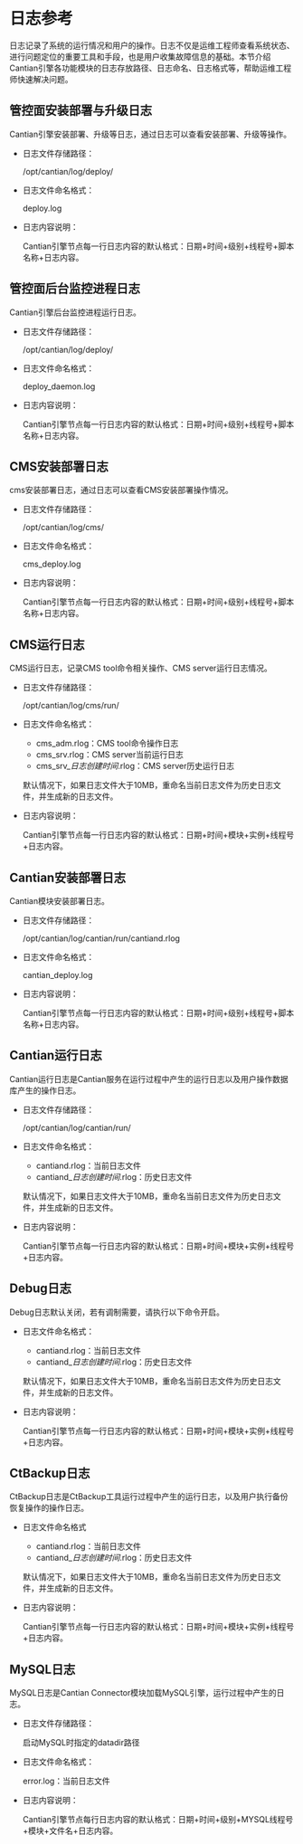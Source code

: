# 日志参考<a name="ZH-CN_TOPIC_0000001782437266"></a>

日志记录了系统的运行情况和用户的操作。日志不仅是运维工程师查看系统状态、进行问题定位的重要工具和手段，也是用户收集故障信息的基础。本节介绍Cantian引擎各功能模块的日志存放路径、日志命名、日志格式等，帮助运维工程师快速解决问题。










## 管控面安装部署与升级日志<a name="ZH-CN_TOPIC_0000001990621057"></a>

Cantian引擎安装部署、升级等日志，通过日志可以查看安装部署、升级等操作。

-   日志文件存储路径：

    /opt/cantian/log/deploy/

-   日志文件命名格式：

    deploy.log

-   日志内容说明：

    Cantian引擎节点每一行日志内容的默认格式：日期+时间+级别+线程号+脚本名称+日志内容。

## 管控面后台监控进程日志<a name="ZH-CN_TOPIC_0000001990780901"></a>

Cantian引擎后台监控进程运行日志。

-   日志文件存储路径：

    /opt/cantian/log/deploy/

-   日志文件命名格式：

    deploy\_daemon.log

-   日志内容说明：

    Cantian引擎节点每一行日志内容的默认格式：日期+时间+级别+线程号+脚本名称+日志内容。

## CMS安装部署日志<a name="ZH-CN_TOPIC_0000001954981718"></a>

cms安装部署日志，通过日志可以查看CMS安装部署操作情况。

-   日志文件存储路径：

    /opt/cantian/log/cms/

-   日志文件命名格式：

    cms\_deploy.log

-   日志内容说明：

    Cantian引擎节点每一行日志内容的默认格式：日期+时间+级别+线程号+脚本名称+日志内容。

## CMS运行日志<a name="ZH-CN_TOPIC_0000001990621061"></a>

CMS运行日志，记录CMS tool命令相关操作、CMS server运行日志情况。

-   日志文件存储路径：

    /opt/cantian/log/cms/run/

-   日志文件命名格式：

    -   cms\_adm.rlog：CMS tool命令操作日志
    -   cms\_srv.rlog：CMS server当前运行日志
    -   cms\_srv\__日志创建时间_.rlog：CMS server历史运行日志

    默认情况下，如果日志文件大于10MB，重命名当前日志文件为历史日志文件，并生成新的日志文件。

-   日志内容说明：

    Cantian引擎节点每一行日志内容的默认格式：日期+时间+模块+实例+线程号+日志内容。

## Cantian安装部署日志<a name="ZH-CN_TOPIC_0000001990780905"></a>

Cantian模块安装部署日志。

-   日志文件存储路径：

    /opt/cantian/log/cantian/run/cantiand.rlog

-   日志文件命名格式：

    cantian\_deploy.log

-   日志内容说明：

    Cantian引擎节点每一行日志内容的默认格式：日期+时间+级别+线程号+脚本名称+日志内容。

## Cantian运行日志<a name="ZH-CN_TOPIC_0000001954981722"></a>

Cantian运行日志是Cantian服务在运行过程中产生的运行日志以及用户操作数据库产生的操作日志。

-   日志文件存储路径：

    /opt/cantian/log/cantian/run/

-   日志文件命名格式：

    -   cantiand.rlog：当前日志文件
    -   cantiand\__日志创建时间_.rlog：历史日志文件

    默认情况下，如果日志文件大于10MB，重命名当前日志文件为历史日志文件，并生成新的日志文件。

-   日志内容说明：

    Cantian引擎节点每一行日志内容的默认格式：日期+时间+模块+实例+线程号+日志内容。

## Debug日志<a name="ZH-CN_TOPIC_0000001990621065"></a>

Debug日志默认关闭，若有调制需要，请执行以下命令开启。

-   日志文件命名格式：

    -   cantiand.rlog：当前日志文件
    -   cantiand\__日志创建时间_.rlog：历史日志文件

    默认情况下，如果日志文件大于10MB，重命名当前日志文件为历史日志文件，并生成新的日志文件。

-   日志内容说明：

    Cantian引擎节点每一行日志内容的默认格式：日期+时间+模块+实例+线程号+日志内容。

## CtBackup日志<a name="ZH-CN_TOPIC_0000001990780909"></a>

CtBackup日志是CtBackup工具运行过程中产生的运行日志，以及用户执行备份恢复操作的操作日志。

-   日志文件命名格式

    -   cantiand.rlog：当前日志文件
    -   cantiand\__日志创建时间_.rlog：历史日志文件

    默认情况下，如果日志文件大于10MB，重命名当前日志文件为历史日志文件，并生成新的日志文件。

-   日志内容说明：

    Cantian引擎节点每一行日志内容的默认格式：日期+时间+模块+实例+线程号+日志内容。

## MySQL日志<a name="ZH-CN_TOPIC_0000001990628861"></a>

MySQL日志是Cantian Connector模块加载MySQL引擎，运行过程中产生的日志。

-   日志文件存储路径：

    启动MySQL时指定的datadir路径

-   日志文件命名格式：

    error.log：当前日志文件

-   日志内容说明：

    Cantian引擎节点每行日志内容的默认格式：日期+时间+级别+MYSQL线程号+模块+文件名+日志内容。

